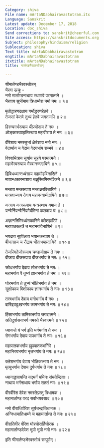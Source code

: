 ```yaml
---
Category: shiva
File name: mArtaNDabhairavastotram.itx
Language: Sanskrit
Latest update: December 17, 2018
Location: doc_shiva
Send corrections to: sanskrit@cheerful.com
Site access: https://sanskritdocuments.org
Subject: philosophy/hinduism/religion
Sublocation: shiva
Text title: mArtaNDabhairavastotram
engtitle: mArtaNDabhairavastotram
itxtitle: mArtaNDabhairavastotram
title: मार्तण्डभैरवस्तोत्रम्

---
```

  
 श्रीमार्तण्डभैरवस्तोत्रम्   
भैरवा ऊचुः -  
नमो मार्ताण्डनाथाय स्थाणवे परमात्मने ।  
भैरवाय सुभीमाय त्रिधाम्नेश नमो नमः ॥ १॥  
  
मृतोद्धारणदक्षाय गर्भोद्धरणहेतवे ।  
तेजसां केतवे तुभ्यं हेतवे जगतामपि ॥ २॥  
  
हिरण्यगर्भरूपाय धीप्रणोदाय ते नमः ।  
ओङ्कारव्याहृतिस्थाय महावीराय ते नमः ॥ ३॥  
  
वीरेशाय नमस्तुभ्यं क्षेत्रेशाय नमो नमः ।  
वेदार्थाय च वेदाय वेदगर्भाय शम्भवे ॥ ४॥  
  
विश्वामित्राय सूर्याय सूरये परमात्मने ।  
महाभैरवरूपाय भैरवानन्ददायिने ॥ ५॥  
  
द्विविधध्वान्तध्वंसाय महामोहविनाशिने ।  
मायान्धकारनाशाय चक्षुस्तिमिरभञ्जिने ॥ ६॥  
  
मन्त्राय मन्त्ररूपाय मन्त्राक्षरविचारिणे ।  
मन्त्रवाच्याय देवाय महामन्त्रार्थदायिने ॥ ७॥  
  
यन्त्राय यन्त्ररूपाय यन्त्रस्थाय यमाय ते ।  
यन्त्रैर्नियन्त्रैर्नियमैर्यमिनां फलदाय च ॥ ८॥  
  
अज्ञानतिमिरध्वंसकारिणे क्लेशहारिणे ।  
महापातकहर्त्रे च महाभयविनाशिने ॥ ९॥  
  
भयदाय सुशीलाय भयानकरवाय ते ।  
बीभत्साय च रौद्राय भीताभयप्रदायिने ॥ १०॥  
  
तेजस्वितेजोरूपाय चण्डायोग्राय ते नमः ।  
बीजाय बीजरूपाय बीजभर्गाय ते नमः ॥ ११॥  
  
क्रोधभर्गाय देवाय लोभभर्गाय ते नमः ।  
महाभर्गाय वै तुभ्यं ज्ञानभर्गाय ते नमः ॥ १२॥  
  
घोरभर्गाय ते तुभ्यं भीतिभर्गाय ते नमः ।  
सुशोकाय विशोकाय ज्ञानभर्गाय ते नमः ॥ १३॥  
  
तत्त्वभर्गाय देवाय मनोभर्गाय वै नमः ।  
दारिद्र्यदुःखभर्गय कामभर्गाय ते नमः ॥ १४॥  
  
हिंसाभर्गाय तामिस्रभर्गाय जगदात्मने ।  
अतिदुर्वासनाभर्ग नमस्ते भैरवात्मने ॥ १५॥  
  
ध्यायन्ते यं भर्ग इति भर्गभर्गाय ते नमः ।  
रोगभर्गाय देवाय पापभर्गाय ते नमः ॥ १६॥  
  
महापातकभर्गाय ह्युपपातकभर्गिणे ।  
महानिरयभर्गाय नृत्तभर्गाय ते नमः ॥ १७॥  
  
क्लेशभर्गाय देवाय भौतिकघ्नाय ते नमः ।  
मृत्युभर्गाय देवाय दुर्गभर्गाय ते नमः ॥ १८॥  
  
ध्यानाद्ध्यायन्ति यद्भर्गं यमिनः संयतेन्द्रियाः ।  
नाथाय भर्गनाथाय भर्गाय सततं नमः ॥ १९॥  
  
वीरवीरेश देवेश नमस्तेऽस्तु त्रिधामक ।  
महामार्ताण्ड वरद सर्वाभयवरप्रद ॥ २०॥  
  
नमो वीराधिवीरेश सूर्यचन्द्रातिधामक ।  
अग्निधामातिधाम्ने च महामार्ताण्ड ते नमः ॥ २१॥  
  
वीरातिवीर वीरेश घोरघोरार्तिघोरक ।  
महामार्ताण्डदेवेश भूयो भूयो नमो नमः ॥ २२॥  
  
इति श्रीमार्तण्डभैरवस्तोत्रं सम्पूर्णम् ।  
  
  
  
